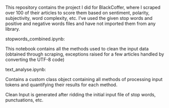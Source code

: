 This repository contains the project I did for BlackCoffer, where I scraped over 100 of their articles to score them based on sentiment, polarity, subjectivity, word complexity, etc.
I've used the given stop words and positive and negative words files and have not imported them from any library.

stopwords_combined.ipynb: 

This notebook contains all the methods used to clean the input data (obtained through scraping, exceptions raised for a few articles handled by converting the UTF-8 code)  

text_analyse.ipynb: 

Contains a custom class object containing all methods of processing input tokens and quantifying their results for each method.



Clean Input is generated after ridding the initial input file of stop words, punctuations, etc.
